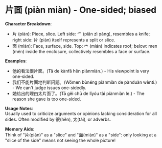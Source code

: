 # **片面 (piàn miàn) - One-sided; biased**

**Character Breakdown**:  
- 片 (piàn): Piece, slice. Left side: ⺈ (piān zì páng), resembles a knife; right side: 片 (piàn) itself represents a split or slice.  
- 面 (miàn): Face, surface, side. Top: 宀 (mián) indicates roof; below: men (mén) inside the enclosure, collectively resembles a face or surface.

**Examples**:  
- 他的看法很片面。(Tā de kànfǎ hěn piànmiàn.) - His viewpoint is very one-sided.  
- 我们不能片面地判断问题。(Wǒmen bùnéng piànmiàn de pànduàn wèntí.) - We can't judge issues one-sidedly.  
- 她给出的理由太片面了。(Tā gěi chū de lǐyóu tài piànmiàn le.) - The reason she gave is too one-sided.

**Usage Notes**:  
Usually used to criticize arguments or opinions lacking consideration for all sides. Often modified by 很(hěn), 太(tài), or adverbs.

**Memory Aids**:  
Think of "片(piàn)" as a "slice" and "面(miàn)" as a "side": only looking at a "slice of the side" means not seeing the whole picture!